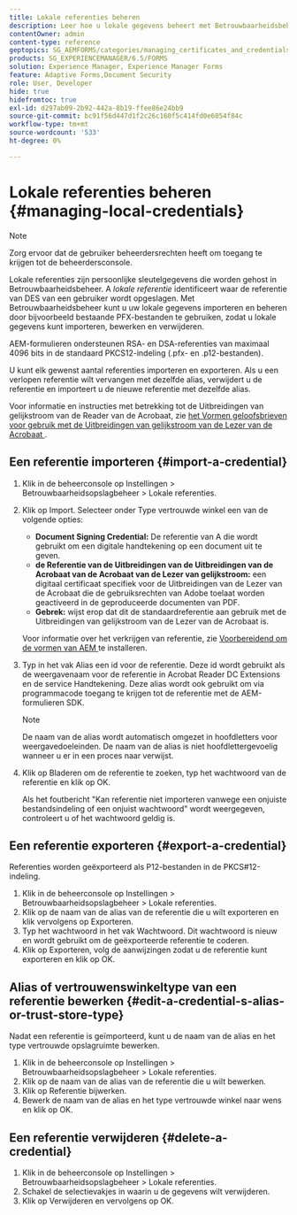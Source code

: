 ```yaml
---
title: Lokale referenties beheren
description: Leer hoe u lokale gegevens beheert met Betrouwbaarheidsbeheer. AEM-formulieren ondersteunen RSA- en DSA-referenties in de standaard PKCS12-vorm.
contentOwner: admin
content-type: reference
geptopics: SG_AEMFORMS/categories/managing_certificates_and_credentials
products: SG_EXPERIENCEMANAGER/6.5/FORMS
solution: Experience Manager, Experience Manager Forms
feature: Adaptive Forms,Document Security
role: User, Developer
hide: true
hidefromtoc: true
exl-id: d297ab09-2b92-442a-8b19-ffee86e24bb9
source-git-commit: bc91f56d447d1f2c26c160f5c414fd0e6054f84c
workflow-type: tm+mt
source-wordcount: '533'
ht-degree: 0%

---
```


# Lokale referenties beheren {#managing-local-credentials}

>[!NOTE]
> 
> Zorg ervoor dat de gebruiker beheerdersrechten heeft om toegang te krijgen tot de beheerdersconsole.

Lokale referenties zijn persoonlijke sleutelgegevens die worden gehost in Betrouwbaarheidsbeheer. A *lokale referentie* identificeert waar de referentie van DES van een gebruiker wordt opgeslagen. Met Betrouwbaarheidsbeheer kunt u uw lokale gegevens importeren en beheren door bijvoorbeeld bestaande PFX-bestanden te gebruiken, zodat u lokale gegevens kunt importeren, bewerken en verwijderen.

AEM-formulieren ondersteunen RSA- en DSA-referenties van maximaal 4096 bits in de standaard PKCS12-indeling (.pfx- en .p12-bestanden).

U kunt elk gewenst aantal referenties importeren en exporteren. Als u een verlopen referentie wilt vervangen met dezelfde alias, verwijdert u de referentie en importeert u de nieuwe referentie met dezelfde alias.

Voor informatie en instructies met betrekking tot de Uitbreidingen van gelijkstroom van de Reader van de Acrobaat, zie [ het Vormen geloofsbrieven voor gebruik met de Uitbreidingen van gelijkstroom van de Lezer van de Acrobaat ](/help/forms/using/admin-help/configuring-credentials-acrobat-reader-dc.md#configuring-credentials-for-use-with-acrobat-reader-dc-extensions).

## Een referentie importeren {#import-a-credential}

1. Klik in de beheerconsole op Instellingen > Betrouwbaarheidsopslagbeheer > Lokale referenties.
1. Klik op Import. Selecteer onder Type vertrouwde winkel een van de volgende opties:

   * **Document Signing Credential:** De referentie van A die wordt gebruikt om een digitale handtekening op een document uit te geven.
   * **de Referentie van de Uitbreidingen van de Uitbreidingen van de Acrobaat van de Acrobaat van de Lezer van gelijkstroom:** een digitaal certificaat specifiek voor de Uitbreidingen van de Lezer van de Acrobaat die de gebruiksrechten van Adobe toelaat worden geactiveerd in de geproduceerde documenten van PDF.
   * **Gebrek:** wijst erop dat dit de standaardreferentie aan gebruik met de Uitbreidingen van gelijkstroom van de Lezer van de Acrobaat is.

   Voor informatie over het verkrijgen van referentie, zie [ Voorbereidend om de vormen van AEM ](https://helpx.adobe.com/pdf/aem-forms/6-3/prepare-install-single-server.pdf) te installeren.

1. Typ in het vak Alias een id voor de referentie. Deze id wordt gebruikt als de weergavenaam voor de referentie in Acrobat Reader DC Extensions en de service Handtekening. Deze alias wordt ook gebruikt om via programmacode toegang te krijgen tot de referentie met de AEM-formulieren SDK.

   >[!NOTE]
   >
   >De naam van de alias wordt automatisch omgezet in hoofdletters voor weergavedoeleinden. De naam van de alias is niet hoofdlettergevoelig wanneer u er in een proces naar verwijst.

1. Klik op Bladeren om de referentie te zoeken, typ het wachtwoord van de referentie en klik op OK.

   Als het foutbericht &quot;Kan referentie niet importeren vanwege een onjuiste bestandsindeling of een onjuist wachtwoord&quot; wordt weergegeven, controleert u of het wachtwoord geldig is.

## Een referentie exporteren {#export-a-credential}

Referenties worden geëxporteerd als P12-bestanden in de PKCS#12-indeling.

1. Klik in de beheerconsole op Instellingen > Betrouwbaarheidsopslagbeheer > Lokale referenties.
1. Klik op de naam van de alias van de referentie die u wilt exporteren en klik vervolgens op Exporteren.
1. Typ het wachtwoord in het vak Wachtwoord. Dit wachtwoord is nieuw en wordt gebruikt om de geëxporteerde referentie te coderen.
1. Klik op Exporteren, volg de aanwijzingen zodat u de referentie kunt exporteren en klik op OK.

## Alias of vertrouwenswinkeltype van een referentie bewerken {#edit-a-credential-s-alias-or-trust-store-type}

Nadat een referentie is geïmporteerd, kunt u de naam van de alias en het type vertrouwde opslagruimte bewerken.

1. Klik in de beheerconsole op Instellingen > Betrouwbaarheidsopslagbeheer > Lokale referenties.
1. Klik op de naam van de alias van de referentie die u wilt bewerken.
1. Klik op Referentie bijwerken.
1. Bewerk de naam van de alias en het type vertrouwde winkel naar wens en klik op OK.

## Een referentie verwijderen {#delete-a-credential}

1. Klik in de beheerconsole op Instellingen > Betrouwbaarheidsopslagbeheer > Lokale referenties.
1. Schakel de selectievakjes in waarin u de gegevens wilt verwijderen.
1. Klik op Verwijderen en vervolgens op OK.
